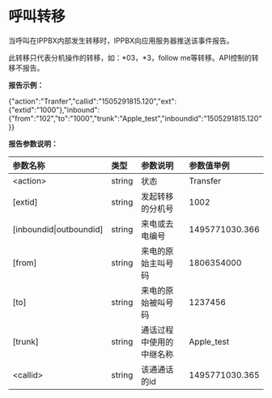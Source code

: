 # 呼叫转移

当呼叫在IPPBX内部发生转移时，IPPBX向应用服务器推送该事件报告。

此转移只代表分机操作的转移，如：\*03，\*3，follow me等转移。API控制的转移不报告。

**报告示例：**

{"action":"Tranfer","callid":"1505291815.120","ext":{"extid":"1000"},"inbound":{"from":"102","to":"1000","trunk":"Apple\_test","inboundid":"1505291815.120"}}

**报告参数说明：**

| 参数名称 | 类型 | 参数说明 | 参数值举例 |
| :--- | :--- | :--- | :--- |
| &lt;action&gt; | string | 状态 | Transfer |
| \[extid\] | string | 发起转移的分机号 | 1002 |
| \[inboundid\|outboundid\] | string | 来电或去电编号 | 1495771030.366 |
| \[from\] | string | 来电的原始主叫号码 | 1806354000 |
| \[to\] | string | 来电的原始被叫号码 | 1237456 |
| \[trunk\] | string | 通话过程中使用的中继名称 | Apple\_test |
| &lt;callid&gt; | string | 该通通话的id | 1495771030.365 |




